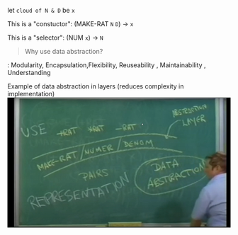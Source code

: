 let `cloud of N & D` be `x`

This is a "constuctor": (MAKE-RAT `N` `D`) -> `x`

This is a "selector": (NUM `x`) -> `N`

> Why use data abstraction?

: Modularity, Encapsulation,Flexibility, Reuseability , Maintainability , Understanding

Example of data abstraction in layers (reduces complexity in implementation)
![data abstraction in layers](image-1.png)
